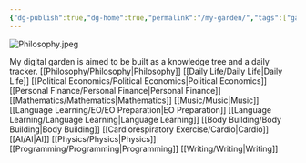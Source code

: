 ```yaml
---
{"dg-publish":true,"dg-home":true,"permalink":"/my-garden/","tags":["gardenEntry"],"dgPassFrontmatter":true}
---
```


![Philosophy.jpeg](/img/user/Pictures%20and%20Photos/Pics/Philosophy.jpeg)

My digital garden is aimed to be built as a knowledge tree and a daily tracker.
[[Philosophy/Philosophy\|Philosophy]]
[[Daily Life/Daily Life\|Daily Life]]
[[Political Economics/Political Economics\|Political Economics]]
[[Personal Finance/Personal Finance\|Personal Finance]]
[[Mathematics/Mathematics\|Mathematics]]
[[Music/Music\|Music]]
[[Language Learning/EO/EO Preparation\|EO Preparation]]
[[Language Learning/Language Learning\|Language Learning]]
[[Body Building/Body Building\|Body Building]]
[[Cardiorespiratory Exercise/Cardio\|Cardio]]
[[AI/AI\|AI]]
[[Physics/Physics\|Physics]]
[[Programming/Programming\|Programming]]
[[Writing/Writing\|Writing]]


